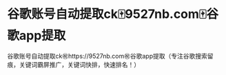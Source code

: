 # 谷歌账号自动提取ck🀄️9527nb.com🀄️谷歌app提取

谷歌账号自动提取ck㊗️https://9527nb.com㊗️谷歌app提取（专注谷歌搜索留痕，关键词霸屏推广，关键词快排，快速排名！）